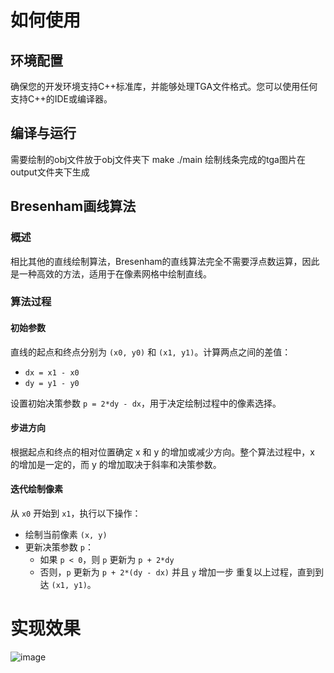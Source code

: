 # 如何使用

## 环境配置
确保您的开发环境支持C++标准库，并能够处理TGA文件格式。您可以使用任何支持C++的IDE或编译器。

## 编译与运行
需要绘制的obj文件放于obj文件夹下
make
./main
绘制线条完成的tga图片在output文件夹下生成

## Bresenham画线算法

### 概述

相比其他的直线绘制算法，Bresenham的直线算法完全不需要浮点数运算，因此是一种高效的方法，适用于在像素网格中绘制直线。

### 算法过程

#### 初始参数

直线的起点和终点分别为 `(x0, y0)` 和 `(x1, y1)`。计算两点之间的差值：

- `dx = x1 - x0`
- `dy = y1 - y0`

设置初始决策参数 `p = 2*dy - dx`，用于决定绘制过程中的像素选择。

#### 步进方向

根据起点和终点的相对位置确定 x 和 y 的增加或减少方向。整个算法过程中，x 的增加是一定的，而 y 的增加取决于斜率和决策参数。

#### 迭代绘制像素

从 `x0` 开始到 `x1`，执行以下操作：

- 绘制当前像素 `(x, y)`
- 更新决策参数 `p`：
  - 如果 `p < 0`，则 `p` 更新为 `p + 2*dy`
  - 否则，`p` 更新为 `p + 2*(dy - dx)` 并且 `y` 增加一步
重复以上过程，直到到达 `(x1, y1)`。

# 实现效果
![image](https://github.com/user-attachments/assets/2d29b8ae-648d-40ac-8730-0df42da5ba21)



